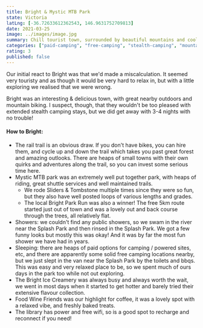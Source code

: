 ```yaml
---
title: Bright & Mystic MTB Park
state: Victoria
latLng: [-36.72633612362543, 146.9631752709813]
date: 2021-03-25
image: ../images/image.jpg
summary: Chill tourist town, surrounded by beautiful mountains and cool mountain bike trail
categories: ["paid-camping", "free-camping", "stealth-camping", "mountain-biking", "foodie"]
rating: 3
published: false
---
```


Our initial react to Bright was that we'd made a miscalculation. It seemed very touristy and as though it would be very hard to relax in, but with a little exploring we realised that we were wrong.

Bright was an interesting & delicious town, with great nearby outdoors and mountain biking. I suspect, though, that they wouldn't be too pleased with extended stealth camping stays, but we did get away with 3-4 nights with no trouble!

#### How to Bright:
- The rail trail is an obvious draw. If you don't have bikes, you can hire them, and cycle up and down the trail which takes you past great forest and amazing outlooks. There are heaps of small towns with their own quirks and adventures along the trail, so you can invest some serious time here.
- Mystic MTB park was an extremely well put together park, with heaps of riding, great shuttle services and well maintained trails.
  - We rode Sliders & Tombstone multiple times since they were so fun, but they also have well posted loops of various lengths and grades. 
  - The local Bright Park Run was also a winner! The free 5km route started just out of town and was a lovely out and back course through the trees, all relatively flat.
- Showers: we couldn't find any public showers, so we swam in the river near the Splash Park and then rinsed in the Splash Park. We got a few funny looks but mostly this was okay! And it was by far the most fun shower we have had in years.
- Sleeping: there are heaps of paid options for camping / powered sites, etc, and there are apparently some solid free camping locations nearby, but we just slept in the van near the Splash Park by the toilets and bbqs. This was easy and very relaxed place to be, so we spent much of ours days in the park too while not out exploring.
- The Bright Ice Creamery was always busy and always worth the wait, we went in most days when it started to get hotter and barely tried their extensive flavour collection. 
- Food Wine Friends was our highlight for coffee, it was a lovely spot with a relaxed vibe, and freshly baked treats. 
- The library has power and free wifi, so is a good spot to recharge and reconnect if you need!